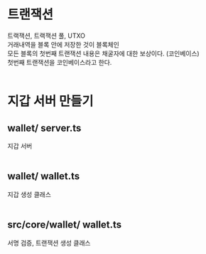 # 트랜잭션

트랙잭션, 트랙잭션 풀, UTXO
<br>
거래내역을 블록 안에 저장한 것이 블록체인
<br>
모든 블록의 첫번째 트랜잭션 내용은 채굴자에 대한 보상이다. (코인베이스)
<br>
첫번째 트랜잭션을 코인베이스라고 한다.
<br>
<br>

# 지갑 서버 만들기

## wallet/ server.ts

지갑 서버
<br>
<br>

## wallet/ wallet.ts

지갑 생성 클래스
<br>
<br>

## src/core/wallet/ wallet.ts

서명 검증, 트랜잭션 생성 클래스
<br>
<br>
